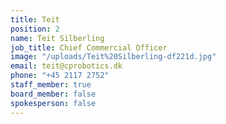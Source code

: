 ```yaml
---
title: Teit
position: 2
name: Teit Silberling
job_title: Chief Commercial Officer
image: "/uploads/Teit%20Silberling-df221d.jpg"
email: teit@cprobotics.dk
phone: "+45 2117 2752"
staff_member: true
board_member: false
spokesperson: false
---
```


